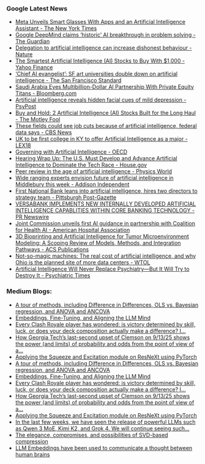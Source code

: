 ### Google Latest News
<!-- GOOGLE-NEWS-CONTENT:START -->

- [Meta Unveils Smart Glasses With Apps and an Artificial Intelligence Assistant - The New York Times](https://news.google.com/rss/articles/CBMijgFBVV95cUxQZnNCZ3pMZUVvRDlKQlJ3S3VwR2pzNkQyVlhKcWIwVXZ4UE9lRmVRLWZhNDNGdGJhWmc2SkRHSzdOZnFBbWZMQmhBT3liaTZUb2NKV083bW5qSUljeXl1VWdHTUtsUlNrR3JHYWZHWjhaUHRxbmZ4WHk1MVhReTYzb1BtaDVLcE91NTNBZ2Zn?oc=5)
- [Google DeepMind claims ‘historic’ AI breakthrough in problem solving - The Guardian](https://news.google.com/rss/articles/CBMiuAFBVV95cUxPQ3JZUk1WRlNTY3RlX3hrbEJuSWhvX0RSM0N4d3pUTnFUNG1xWE1yWHBWdzFoQzVXc19MRkZMMGViQ2pZek9PbHB6U0VpWHVCRjltQW40S3F0U29lbWlLcVpYamY3bW50M013N3VUZkFhMUg3cXZ4Tm1PR05KUGVyRmdaWjVSZEZCdFkydjFkRjBfNHlMTFFWZG9XeWdqc3JlbFU4dVZHQ3Z1alRyazQxTjZYYkJDWHRw?oc=5)
- [Delegation to artificial intelligence can increase dishonest behaviour - Nature](https://news.google.com/rss/articles/CBMiX0FVX3lxTE9vZndsUTNfdU9RWlJNWjhJNWpRMWhYZjZwZzN4eXhDSzYydGZtVjlzUy14SlRnMU9NUGJMTFFrXzNYUXR1SXVMd2JWa2l3b2FRY2VjTW9yelZfZHF1ZGlv?oc=5)
- [The Smartest Artificial Intelligence (AI) Stocks to Buy With $1,000 - Yahoo Finance](https://news.google.com/rss/articles/CBMikgFBVV95cUxPTVJWNGtiNGJQWDlLSlF0Ri1fNGhEd1BEMzBvVFZtanlwQmp1ZUpJRkdtMDYtQlRPLXlHSEZRNW5jZENzYjJ5X1BMcW10SGZfMTZsWENiSHY1bTlnZExQTU51UFlKbnVZSEFza0pBdXcyRFJqamk4bGdrRUd3QW1lN1pSMTVzNklqanBuQW5mYUYzUQ?oc=5)
- [‘Chief AI evangelist’: SF art universities double down on artificial intelligence - The San Francisco Standard](https://news.google.com/rss/articles/CBMilwFBVV95cUxNNjlCV2NKNEhxdEZDcTFYaFZFNDJSbDF6bDFYLVR5U2puT21vNWRNU0N1cldQbk84NEg1RHRsVERCTVhsbEVkNjdUWVNoZTI1TFIwYUFoYzdud29Xd2tjZC1BNUh0bFd1bnN0T1VmUkNCWW1vdm1LQjl2bXlrQ014VkMweElmRDlqNmlqZUwtaUs1TmZUa3hj?oc=5)
- [Saudi Arabia Eyes Multibillion-Dollar AI Partnership With Private Equity Titans - Bloomberg.com](https://news.google.com/rss/articles/CBMixgFBVV95cUxOb2NXSlVwOGtaSmxtUlpnazhGeW5iUDBEMU95NGZ0UWxQMy1mZmU5VEp3Y25xM25IWGVXa2JHTFk5dVY3VGFTaWQ2dFA3cldrdWtES2ozWk9SYzRtM0x2eU40MkNCNWNzM3BCaTd1RS1scXFRRDQxUHNfcGlkVTY3eTF5MFpxM2lhcGN2OThCU1lvaUF5OFFPdl9aUlVOYWhDLTB1UFY5RkdvNnpmX1BraFJneFRreGU3dVJObnFHX3VjUG9uM2c?oc=5)
- [Artificial intelligence reveals hidden facial cues of mild depression - PsyPost](https://news.google.com/rss/articles/CBMimgFBVV95cUxQNlppX1plMUVqYnJ3YWZUMXhKdTg3Z0h4LVB3X2hLM1ktelE1S1lkM1FVNE9McENVblAtV3BZR29tOFR0U2hVVXZ6aUVGVll3Q3BETmdZOU1hMWVFbnY0T2ZQSnhCSXVxUmNBRkNvZlRsVkJaV2ROQzNtS3NCUldkWUMwT1BicWduZlU3MUtDa2NzNExjNU1LRkJB?oc=5)
- [Buy and Hold: 2 Artificial Intelligence (AI) Stocks Built for the Long Haul - The Motley Fool](https://news.google.com/rss/articles/CBMihgFBVV95cUxONkJMcE5jRzdvcWRqVm9QMjh5Nkl2VktTWjNaZUJTdG85Rkl5eFF3Z0w3cWN3VVlIT2dDWVZhOWlvczNxWVk1cWZVVXZXZWc4TnpIcGkwTkxHTFM0WlJOcHBPSG9FbEVBUk94UXEyNVNIV2ZTRXNJRWFiVVZSbzRBZWp5TlBOdw?oc=5)
- [These fields could see job cuts because of artificial intelligence, federal data says - CBS News](https://news.google.com/rss/articles/CBMif0FVX3lxTFBHcm4zRTNOWlNndEttZkwwaWpNbEpkclpvTHhWNi0xZDlwYkpTeERkMGM3bVZCamhCdUJkNHZNbm55OHlFaGRNbUlGX25PSlVWMFJTMW9hMWF1UE52UEl0akRTUl91RGJPN3QtUHBBaFB0YjZmY1pYNHRnNklxM3M?oc=5)
- [UK to be first college in KY to offer Artificial Intelligence as a major - LEX18](https://news.google.com/rss/articles/CBMiuAFBVV95cUxQbjlqcW1SVDdGRVROZVhjdDlqOVdZakloeWpVNDhuVzZTU0g4b2xCdjlrZFhRY1czaDlEZG1jSGJaWUlDUktEYW1WVVBmNG1NTTFZQlNwOExWNWJFMks2SFFybk5jb01jc1BNQWJDcDVTVUh4b3VuN09mN0UxazAwYlRheVE3bUlUbjJJYVpIczZDVUpyNm90QjItOGdNNGFVUEEtTENucHJVd3VWTjF1Vmd1OHhNR1Va?oc=5)
- [Governing with Artificial Intelligence - OECD](https://news.google.com/rss/articles/CBMilwFBVV95cUxQeWFPeUladU9mREZHOWNGNDhFbV9aMzNQMnlEUHlRLUZiVHBjR2xlM2xvUEtIRDhveDRhNi1qMzAwQlFJbzBkRE9GVUd5X2R6bGRzWnptM20zck9rVzA1M3pMUkJsTTVWRjZPSXFNSTk0MTFYWGg1Nl9EUEVST2tNWGJiRWlpSUxkSTBEc3lzQ0E2YnZ1Q09F?oc=5)
- [Hearing Wrap Up: The U.S. Must Develop and Advance Artificial Intelligence to Dominate the Tech Race - House.gov](https://news.google.com/rss/articles/CBMi0AFBVV95cUxNd2RpWmk2MFdjU3RkZzNES3g5X1NNSHZZX3ViT1RtLVoxZEZpWENTX0NmRnZtSW5WTjhkaHJxSHYxNkVObTBqcnlhbElYMTEtQ3RoNU5mZy1CTWxUV05JUUoyOGpsb3cxZzdJWkxRRlNrNGxFVEZaMWhBdm91R0dzQ1lFZ3pSNmNnSmtiWG16NkhHWXltUHVmcGloWjlyNE04blB1cDlNbnR2aEx0cmNfTExQSzJSUkRVeXJCLTMtbFI5eF9hUWZtSWhFX3RzQzg1?oc=5)
- [Peer review in the age of artificial intelligence - Physics World](https://news.google.com/rss/articles/CBMigwFBVV95cUxPTnhwUFV1MEhBeUQzaGtFOExXQ1djR0FiQlZIR24tbUMzdkVFQmM1S0liaGFUUm1aREdzS1V3bTNUeEVoWVNqTTd1aXlDVmJscmhmUnJKc3NYRWhDQUdxOEVJalJ6bnhxSFN6bVdaMDRyYXFEUV9oS0FiU3c3TG5JYm9Ddw?oc=5)
- [Wide ranging experts envision future of artificial intelligence in Middlebury this week - Addison Independent](https://news.google.com/rss/articles/CBMizwFBVV95cUxNdVZlQkVRcUczcEtPUUw1dWl4N0RWUE9EZUpvbkE0dzVlRWZ5dVlvaHZ3MW1teHJDVWIwTU1LMzIzY0hhNm5VOUF5d2htOV90eWt4ZllsMTREUURycjlYNWNLRHliSkY2ZENvdDBmQnlsaVpMRm9Ic0lCNHZlRURBM05YRWhxdHc3cUpKZ0VmYUs4TlNkcHFDZU1BYXlTcl9TQUgxZW1EbEhpRE80TVBJaW5sb0d6RGhYanNuNU9FUzJHVldCZF9INWM4UGx4TE0?oc=5)
- [First National Bank leans into artificial intelligence, hires two directors to strategy team - Pittsburgh Post-Gazette](https://news.google.com/rss/articles/CBMirAFBVV95cUxNd1RaMkREaG91QjJuRzFXVGZobWFSS1U1SEZSUWo4UUkybDlhRzFyUGdTYXJiRDVGSUlVQ2FhQll6ZlRqdFl5MElQM3cxZXEwZmZjUDV6azJ6Z3lEd20yWUZTZVM5andvUXA4bWtNbnRuYzh6WkItSkFrazA3aUVfUXR2SG9xQnlkdkJtbU1zMzVUNV85NWZfY1hQWU5IQllyUWdsV0FQY3hiakE1?oc=5)
- [VERSABANK IMPLEMENTS NEW INTERNALLY DEVELOPED ARTIFICIAL INTELLIGENCE CAPABLITIES WITHIN CORE BANKING TECHNOLOGY - PR Newswire](https://news.google.com/rss/articles/CBMi_AFBVV95cUxPbkhtM2xXRU05QnBNeFFnWU5ic1UwSzRldlRackVOcGN2RDdJaFBfSXRtaWlGUUJJbGNpamRKbjVzdGY2M1BjUTF3TU9WeDRGN0JwejFrVmNRVGFIX3RrdndoQXkwNFpidUFGTFJEczdZN2dLS2NYZEhuNURiYlZyLXpNRmRPa0VzX3BHUDc0WUlFVkI0ZDVVSVpvRk9QSFNBdXFfZW9oWEhEZWJRNTJ5MTdEQmdaUThLUmc0VWdpMWtKWHFWbU9STnhXLVJLYlVYVHpNY1hIcm00QzdsNHAtQi1nMHV3Y1FZd0dTcmY0dUtTMTZKamR0NC1fbmc?oc=5)
- [Joint Commission unveils first AI guidance in partnership with Coalition for Health AI - American Hospital Association](https://news.google.com/rss/articles/CBMiuwFBVV95cUxNa1M3SktnOUE1NGdrQUJ1RXcxNWtMQk5lelY0UUpZYm9kcGw4VVU1T0tkWVpqdEROUVhMc2c1ZEIwVHJmeU9Hcl9DU3QtdVNVUFR5Nmc3SDk5SVltaEswa2JIRHJzUC1ESzMwcU9OTlRpSUVicjFLcXdYd25mbmZybWM2ZHdoMVZ3bVVGMWNfRXhMWloyVjlSY1NJeFhhUDY5UkEwazBWRGxoNkZnQlg4a3Z3bFpQR2Vocm5Z?oc=5)
- [3D Bioprinting and Artificial Intelligence for Tumor Microenvironment Modeling: A Scoping Review of Models, Methods, and Integration Pathways - ACS Publications](https://news.google.com/rss/articles/CBMiwAFBVV95cUxPMmZxRG1mcDFXXzd2NGpoMEpURGhZbXVOTmFWbVZONVlwNmd2X3B2MjBQZmFrMVZqako5c2ZFUGZUUHdUSGgtSHVyeTNNWHdoaFBXbkFTTm9nMW9HWXkyR2t0MzF5WVN4cnl1Ykg2MGVkdVFNVFNqUmtvZUQ2M3c2Z3hibExjcGZvcG9vOUUwZkpiQlZhcE51RWtneks2a05GS3RIcVdKSWM4MFM0M2xfaXpSaEJQeENuZXdGeTZTbEo?oc=5)
- [Not-so-magic machines: The real cost of artificial intelligence, and why Ohio is the planned site of more data centers - WTOL](https://news.google.com/rss/articles/CBMilgJBVV95cUxNV3kyVVhJQUZMYU5NRkZrU1hiaG9McnJFdWVHSWNUOEo2UHdMdkJIa1J3RkRyWEdFNEt4eXhTZDZoelV0M1oxeVp3N0drS09SWl9acXFSbFZPZXliQXRFOXFWM2xvakktVEhDRUFBRFVPV3N0YkJrVXF0S0U5dEtVMmQtYVZWdWRTMUpTTC0teFNVVHZOTV9ZY0dPTFY5bGk0dzBjZXozbU5ZRmFXX2JEclFOck9RVUM1a0lzVHQ1R25yaC1YV3hKOE01OEhnb3JNUU1XekdLVjhOSWEzYWdoREx0d2paVGRRZ2syZF84OS1zcGROSFFjcklCMm1tWHczUG53RDVmSzdRN2hoaXVtWkpNMW5DZw?oc=5)
- [Artificial Intelligence Will Never Replace Psychiatry—But It Will Try to Destroy It - Psychiatric Times](https://news.google.com/rss/articles/CBMivgFBVV95cUxOVEpybkk4MlRQc05NS0xoWkNqNDJCU3daSmpXbWNkV1JBNU1KRGt4Q3JEd1ZvenpqOV9LZGVzeWxPZDhXZzItcG9PZXZTMGxSb2pWMFFmZzF0R3R2Y3I4ZzdpSTRLb1F0VE8wT3l0Y1NEaWxZcEtQc3p1TldCa2l0OFZLLVZDUXQ1NVJvVXdZVUtITmFUb0xGS0FOdEt6QURzOGtGRjVVNHlWMzJzalJpeGRyN3hRSlpGSE5sMlRB?oc=5)<!-- GOOGLE-NEWS-CONTENT:END -->

### Medium Blogs:
<!-- MEDIUM-CONTENT:START -->

- [A tour of methods, including Difference in Differences, OLS vs. Bayesian regression, and ANOVA and ANCOVA](https://medium.com/towards-artificial-intelligence/measuring-uplift-without-randomised-control-a-quick-and-practical-guide-8a9425da9d96?source=topic_portal---recommended_stories---machine_learning---0-107--------------------9d34f2c2_72ac_431b_956e_02ef86e0783b--------------)
- [Embeddings, Fine-Tuning, and Aligning the LLM Mind](https://medium.com/ai-advances/learning-to-understand-979110e3b3c3?source=topic_portal---recommended_stories---machine_learning---1-107--------------------9d34f2c2_72ac_431b_956e_02ef86e0783b--------------)
- [Every Clash Royale player has wondered: is victory determined by skill, luck, or does your deck composition actually make a difference? I…](https://medium.com/@jdleo/i-trained-ai-on-70-200-clash-royale-battles-to-settle-the-ultimate-debate-does-your-deck-actually-2e10fc27eff6?source=topic_portal---recommended_stories---machine_learning---2-107--------------------9d34f2c2_72ac_431b_956e_02ef86e0783b--------------)
- [How Georgia Tech’s last-second upset of Clemson on 9/13/25 shows the power (and limits) of probability and odds from the point of view of a…](https://medium.com/@marketingdatascience/when-data-meets-the-gridiron-understanding-college-football-odds-with-georgia-tech-vs-clemson-5a78992eb616?source=topic_portal---recommended_stories---machine_learning---3-107--------------------9d34f2c2_72ac_431b_956e_02ef86e0783b--------------)
- [Applying the Squeeze and Excitation module on ResNeXt using PyTorch](https://medium.com/ai-advances/senet-paper-walkthrough-the-channel-wise-attention-8ac72b9cc252?source=topic_portal---recommended_stories---machine_learning---4-107--------------------9d34f2c2_72ac_431b_956e_02ef86e0783b--------------)
- [A tour of methods, including Difference in Differences, OLS vs. Bayesian regression, and ANOVA and ANCOVA](https://medium.com/towards-artificial-intelligence/measuring-uplift-without-randomised-control-a-quick-and-practical-guide-8a9425da9d96?source=topic_portal---recommended_stories---machine_learning---0-107--------------------9d34f2c2_72ac_431b_956e_02ef86e0783b--------------)
- [Embeddings, Fine-Tuning, and Aligning the LLM Mind](https://medium.com/ai-advances/learning-to-understand-979110e3b3c3?source=topic_portal---recommended_stories---machine_learning---1-107--------------------9d34f2c2_72ac_431b_956e_02ef86e0783b--------------)
- [Every Clash Royale player has wondered: is victory determined by skill, luck, or does your deck composition actually make a difference? I…](https://medium.com/@jdleo/i-trained-ai-on-70-200-clash-royale-battles-to-settle-the-ultimate-debate-does-your-deck-actually-2e10fc27eff6?source=topic_portal---recommended_stories---machine_learning---2-107--------------------9d34f2c2_72ac_431b_956e_02ef86e0783b--------------)
- [How Georgia Tech’s last-second upset of Clemson on 9/13/25 shows the power (and limits) of probability and odds from the point of view of a…](https://medium.com/@marketingdatascience/when-data-meets-the-gridiron-understanding-college-football-odds-with-georgia-tech-vs-clemson-5a78992eb616?source=topic_portal---recommended_stories---machine_learning---3-107--------------------9d34f2c2_72ac_431b_956e_02ef86e0783b--------------)
- [Applying the Squeeze and Excitation module on ResNeXt using PyTorch](https://medium.com/ai-advances/senet-paper-walkthrough-the-channel-wise-attention-8ac72b9cc252?source=topic_portal---recommended_stories---machine_learning---4-107--------------------9d34f2c2_72ac_431b_956e_02ef86e0783b--------------)
- [In the last few weeks, we have seen the release of powerful LLMs such as Qwen 3 MoE, Kimi K2, and Grok 4. We will continue seeing such…](https://medium.com/towards-artificial-intelligence/discovering-top-3-frontier-llms-through-benchmarking-arc-agi-3-f052fafc10cc?source=topic_portal---recommended_stories---machine_learning---5-107--------------------9d34f2c2_72ac_431b_956e_02ef86e0783b--------------)
- [The elegance, compromises, and possibilities of SVD-based compression](https://medium.com/@puspitachy2000/beyond-jpeg-compressing-images-with-singular-value-decomposition-a38b1176b17e?source=topic_portal---recommended_stories---machine_learning---6-107--------------------9d34f2c2_72ac_431b_956e_02ef86e0783b--------------)
- [LLM Embeddings have been used to communicate a thought between human brains](https://medium.com/ai-advances/is-there-a-better-to-way-to-communicate-our-thoughts-49aa9d070796?source=topic_portal---recommended_stories---machine_learning---7-107--------------------9d34f2c2_72ac_431b_956e_02ef86e0783b--------------)<!-- MEDIUM-CONTENT:END -->
